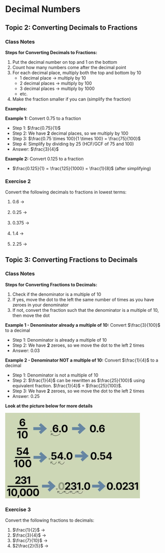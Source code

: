 <script type="text/javascript">
  window.MathJax = {
    tex: {
      inlineMath: [['$', '$'], ['\\(', '\\)']],
      displayMath: [['$$', '$$'], ['\\[', '\\]']],
      processEscapes: true
    },
    options: {
      skipHtmlTags: ['script','noscript','style','textarea','pre','code'] // don't render inside code blocks
    },
    chtml: {
      scale: 1.3  // Increase this number to make fonts bigger
    }
  };
</script>
<script async src="https://cdn.jsdelivr.net/npm/mathjax@3/es5/tex-chtml-full.js"></script>

# Decimal Numbers

## Topic 2: Converting Decimals to Fractions

### Class Notes

**Steps for Converting Decimals to Fractions:**

1. Put the decimal number on top and 1 on the bottom
2. Count how many numbers come after the decimal point
3. For each decimal place, multiply both the top and bottom by 10
   - 1 decimal place → multiply by 10
   - 2 decimal places → multiply by 100
   - 3 decimal places → multiply by 1000
   - etc.
4. Make the fraction smaller if you can (simplify the fraction)

**Examples:**

**Example 1:** Convert $0.75$ to a fraction

- Step 1: $\frac{0.75}{1}$
- Step 2: We have **2** decimal places, so we multiply by 100
- Step 3: $\frac{0.75 \times 100}{1 \times 100} = \frac{75}{100}$
- Step 4: Simplify by dividing by 25 (HCF/GCF of 75 and 100)
- Answer: $\frac{3}{4}$

**Example 2:** Convert $0.125$ to a fraction

- $\frac{0.125}{1} = \frac{125}{1000} = \frac{1}{8}$ (after simplifying)

### Exercise 2

Convert the following decimals to fractions in lowest terms:

1. $0.6$ →
   <br><br>
2. $0.25$ →
   <br><br>
3. $0.375$ →
   <br><br>
4. $1.4$ →
   <br><br>
5. $2.25$ →

<div style="page-break-after: always;"></div>

## Topic 3: Converting Fractions to Decimals

### Class Notes

**Steps for Converting Fractions to Decimals:**

1. Check if the denominator is a multiple of 10
2. If yes, move the dot to the left the same number of times as you have zeroes in your denominator
3. If not, convert the fraction such that the denominator is a multiple of 10, then move the dot

**Example 1 - Denominator already a multiple of 10:** Convert $\frac{3}{100}$ to a decimal

- Step 1: Denominator is already a multiple of 10
- Step 2: We have **2** zeroes, so we move the dot to the left 2 times
- Answer: $0.03$

**Example 2 - Denominator NOT a multiple of 10:** Convert $\frac{1}{4}$ to a decimal

- Step 1: Denominator is not a multiple of 10
- Step 2: $\frac{1}{4}$ can be rewritten as $\frac{25}{100}$ using equivalent fraction. $\frac{1}{4}$ = $\frac{25}{100}$.
- Step 3: We have **2** zeroes, so we move the dot to the left 2 times
- Answer: $0.25$

**Look at the picture below for more details**

![Convert to decimals](img\conversion_1.png)

### Exercise 3

Convert the following fractions to decimals:

1. $\frac{1}{2}$ →
2. $\frac{3}{4}$ →
3. $\frac{7}{10}$ →
4. $2\frac{2}{5}$ →
